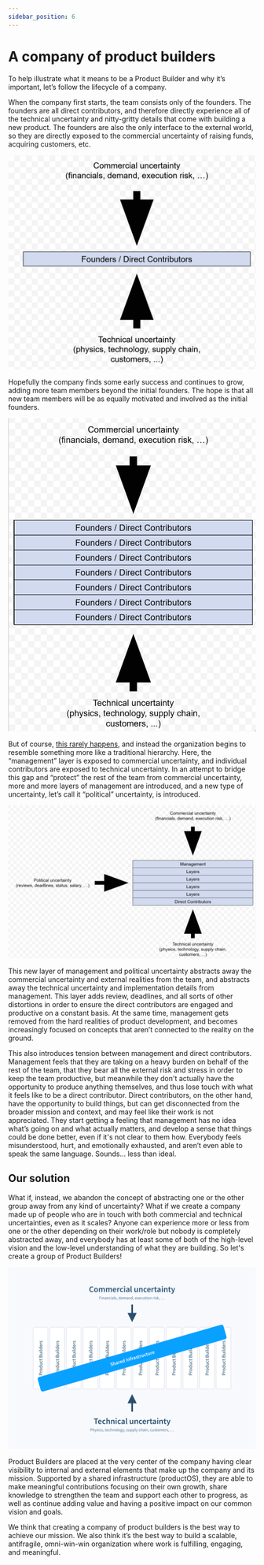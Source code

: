 ```yaml
---
sidebar_position: 6
---
```


# A company of product builders

To help illustrate what it means to be a Product Builder and why it’s important, let’s follow the lifecycle of a company. 

When the company first starts, the team consists only of the founders. The founders are all direct contributors, and therefore directly experience all of the technical uncertainty and nitty-gritty details that come with building a new product. The founders are also the only interface to the external world, so they are directly exposed to the commercial uncertainty of raising funds, acquiring customers, etc. 

![](./assets/company-early-days.png "Early days of the company")

Hopefully the company finds some early success and continues to grow, adding more team members beyond the initial founders. The hope is that all new team members will be as equally motivated and involved as the initial founders.

![](./assets/the-company-grows.png "The company grows")

But of course, [this rarely happens](https://en.wikipedia.org/wiki/Principal%E2%80%93agent_problem), and instead the organization begins to resemble something more like a traditional hierarchy. Here, the “management” layer is exposed to commercial uncertainty, and individual contributors are exposed to technical uncertainty. In an attempt to bridge this gap and “protect” the rest of the team from commercial uncertainty, more and more layers of management are introduced, and a new type of uncertainty, let’s call it “political” uncertainty, is introduced.

![](./assets/political-uncertainty.png "Political uncertainty")

This new layer of management and political uncertainty abstracts away the commercial uncertainty and external realities from the team, and abstracts away the technical uncertainty and implementation details from management. This layer adds review, deadlines, and all sorts of other distortions in order to ensure the direct contributors are engaged and productive on a constant basis. At the same time, management gets removed from the hard realities of product development, and becomes increasingly focused on concepts that aren’t connected to the reality on the ground. 

This also introduces tension between management and direct contributors. Management feels that they are taking on a heavy burden on behalf of the rest of the team, that they bear all the external risk and stress in order to keep the team productive, but meanwhile they don't actually have the opportunity to produce anything themselves, and thus lose touch with what it feels like to be a direct contributor. Direct contributors, on the other hand, have the opportunity to build things, but can get disconnected from the broader mission and context, and may feel like their work is not appreciated. They start getting a feeling that management has no idea what’s going on and what actually matters, and develop a sense that things could be done better, even if it's not clear to them how. Everybody feels misunderstood, hurt, and emotionally exhausted, and aren’t even able to speak the same language. Sounds… less than ideal. 
 
## Our solution
What if, instead, we abandon the concept of abstracting one or the other group away from any kind of uncertainty? What if we create a company made up of people who are in touch with both commercial and technical uncertainties, even as it scales? Anyone can experience more or less from one or the other depending on their work/role but nobody is completely abstracted away, and everybody has at least some of both of the high-level vision and the low-level understanding of what they are building. So let's create a group of Product Builders!

![](./assets/product-builder-company.png "A company of product builders")

Product Builders are placed at the very center of the company having clear visibility to internal and external elements that make up the company and its mission. Supported by a shared infrastructure (productOS), they are able to make meaningful contributions focusing on their own growth, share knowledge to strengthen the team and support each other to progress, as well as continue adding value and having a positive impact on our common vision and goals. 

We think that creating a company of product builders is the best way to achieve our mission. We also think it’s the best way to build a scalable, antifragile, omni-win-win organization where work is fulfilling, engaging, and meaningful. 